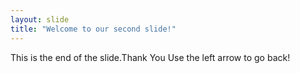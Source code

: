 ```yaml
---
layout: slide
title: "Welcome to our second slide!"
---
```

This is the end of the slide.Thank You
Use the left arrow to go back!
